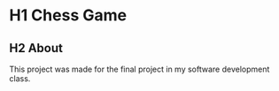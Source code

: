 # H1 Chess Game
## H2 About
This project was made for the final project in my software development class.
